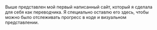Выше представлен мой первый написанный сайт, который я сделала для себя как переводчика. Я специально оставлю его здесь, чтобы можно было отслеживать прогресс в коде и визуальном представлении. 
